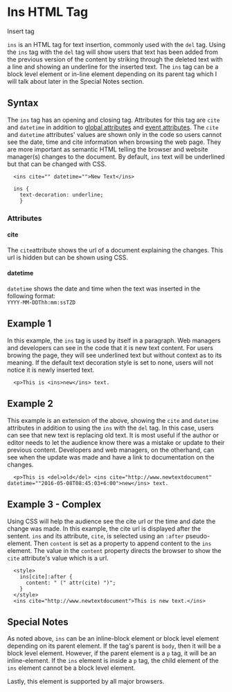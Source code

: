 # Ins HTML Tag

Insert tag

`ins` is an HTML tag for text insertion, commonly used with the `del` tag. Using the `ins` tag with the `del` tag will show users that text has been added from the previous version of the content by striking through the deleted text with a line and showing an underline for the inserted text. The `ins` tag can be a block level element or in-line element depending on its parent tag which I will talk about later in the Special Notes section.

## Syntax

The `ins` tag has an opening and closing tag. Attributes for this tag are `cite` and `datetime` in addition to [global attributes](http://www.w3schools.com/tags/ref_standardattributes.asp) and [event attributes](http://www.w3schools.com/tags/ref_eventattributes.asp). The `cite` and `datetime` attributes' values are shown only in the code so users cannot see the date, time and cite information when browsing the web page. They are more important as semantic HTML telling the browser and website manager(s) changes to the document. By default, `ins` text will be underlined but that can be changed with CSS.  

```
  <ins cite="" datetime="">New Text</ins>

  ins {
    text-decoration: underline;
    }
```

### Attributes

#### cite

The `cite`attribute shows the url of a document explaining the changes. This url is hidden but can be shown using CSS.

#### datetime

`datetime` shows the date and time when the text was inserted in the following format:  
`YYYY-MM-DDThh:mm:ssTZD`

## Example 1

In this example, the `ins` tag is used by itself in a paragraph. Web managers and developers can see in the code that it is new text content. For users browing the page, they will see underlined text but without context as to its meaning. If the default text decoration style is set to none, users will not notice it is newly inserted text. 

```
  <p>This is <ins>new</ins> text.
```

## Example 2

This example is an extension of the above, showing the `cite` and `datetime` attributes in addition to using the `ins` with the `del` tag. In this case, users can see that new text is replacing old text. It is most useful if the author or editor needs to let the audience know there was a mistake or update to their previous content. Developers and web managers, on the otherhand, can see when the update was made and have a link to documentation on the changes.

```
  <p>This is <del>old</del> <ins cite="http://www.newtextdocument" datetime=""2016-05-08T08:45:03+6:00">new</ins> text.
```

## Example 3 - Complex

Using CSS will help the audience see the cite url or the time and date the change was made. In this example, the cite url is displayed after the sentent. `ins` and its attribute, `cite`, is selected using an `:after` pseudo-element. Then `content` is set as a property to append content to the `ins` element. The value in the `content` property directs the browser to show the `cite` attribute's value which is a url. 

```
  <style>
    ins[cite]:after {
      content: " (" attr(cite) ")";
    }
  </style>
  <ins cite="http://www.newtextdocument">This is new text.</ins>
```

## Special Notes
As noted above, `ins` can be an inline-block element or block level element depending on its parent element. If the tag's parent is `body`, then it will be a block level element. However, if the parent element is a `p` tag, it will be an inline-element. If the `ins` element is inside a `p` tag, the child element of the `ins` element cannot be a block level element. 

Lastly, this element is supported by all major browsers.

